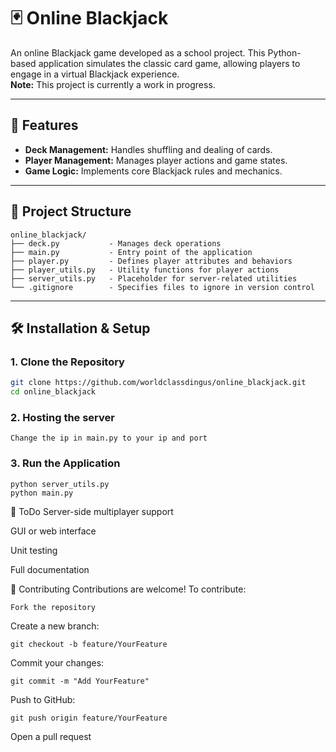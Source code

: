 # 🃏 Online Blackjack

An online Blackjack game developed as a school project. This Python-based application simulates the classic card game, allowing players to engage in a virtual Blackjack experience.  
**Note:** This project is currently a work in progress.

---

## 🚀 Features

- **Deck Management:** Handles shuffling and dealing of cards.
- **Player Management:** Manages player actions and game states.
- **Game Logic:** Implements core Blackjack rules and mechanics.

---

## 📁 Project Structure

```text
online_blackjack/
├── deck.py           - Manages deck operations
├── main.py           - Entry point of the application
├── player.py         - Defines player attributes and behaviors
├── player_utils.py   - Utility functions for player actions
├── server_utils.py   - Placeholder for server-related utilities
└── .gitignore        - Specifies files to ignore in version control
```
---

## 🛠️ Installation & Setup

### 1. Clone the Repository

```bash
git clone https://github.com/worldclassdingus/online_blackjack.git
cd online_blackjack
```
### 2. Hosting the server
```
Change the ip in main.py to your ip and port
```

### 3. Run the Application
```
python server_utils.py
python main.py

```
🧩 ToDo
Server-side multiplayer support

GUI or web interface

Unit testing

Full documentation

🤝 Contributing
Contributions are welcome! To contribute:
```
Fork the repository
```
Create a new branch:
```
git checkout -b feature/YourFeature
```
Commit your changes:
```
git commit -m "Add YourFeature"
```
Push to GitHub:
```
git push origin feature/YourFeature
```
Open a pull request

